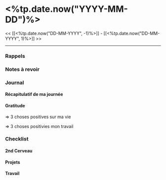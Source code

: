 

# <%tp.date.now("YYYY-MM-DD")%>

<< [[<%tp.date.now("DD-MM-YYYY", -1)%>]] - [[<%tp.date.now("DD-MM-YYYY", 1)%>]] >>

---

### Rappels



### Notes à revoir

### Journal

#### Récapitulatif de ma journée

#### Gratitude

=> 3 choses positives sur ma vie

=> 3 choses positivies mon travail


### Checklist

#### 2nd Cerveau

#### Projets

#### Travail




